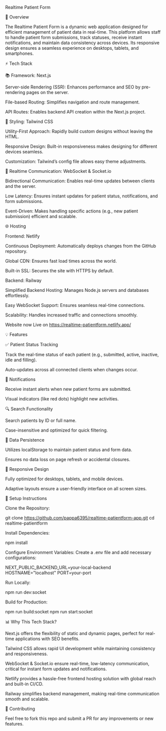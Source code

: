 Realtime Patient Form

📝 Overview

The Realtime Patient Form is a dynamic web application designed for efficient management of patient data in real-time. This platform allows staff to handle patient form submissions, track statuses, receive instant notifications, and maintain data consistency across devices. Its responsive design ensures a seamless experience on desktops, tablets, and smartphones.

⚡ Tech Stack

📚 Framework: Next.js

Server-side Rendering (SSR): Enhances performance and SEO by pre-rendering pages on the server.

File-based Routing: Simplifies navigation and route management.

API Routes: Enables backend API creation within the Next.js project.

🎨 Styling: Tailwind CSS

Utility-First Approach: Rapidly build custom designs without leaving the HTML.

Responsive Design: Built-in responsiveness makes designing for different devices seamless.

Customization: Tailwind’s config file allows easy theme adjustments.

🔌 Realtime Communication: WebSocket & Socket.io

Bidirectional Communication: Enables real-time updates between clients and the server.

Low Latency: Ensures instant updates for patient status, notifications, and form submissions.

Event-Driven: Makes handling specific actions (e.g., new patient submission) efficient and scalable.

🌐 Hosting

Frontend: Netlify

Continuous Deployment: Automatically deploys changes from the GitHub repository.

Global CDN: Ensures fast load times across the world.

Built-in SSL: Secures the site with HTTPS by default.

Backend: Railway

Simplified Backend Hosting: Manages Node.js servers and databases effortlessly.

Easy WebSocket Support: Ensures seamless real-time connections.

Scalability: Handles increased traffic and connections smoothly.

Website now Live on https://realtime-patientform.netlify.app/

💡 Features

✅ Patient Status Tracking

Track the real-time status of each patient (e.g., submitted, active, inactive, idle and filling).

Auto-updates across all connected clients when changes occur.

🔔 Notifications

Receive instant alerts when new patient forms are submitted.

Visual indicators (like red dots) highlight new activities.

🔍 Search Functionality

Search patients by ID or full name.

Case-insensitive and optimized for quick filtering.

💾 Data Persistence

Utilizes localStorage to maintain patient status and form data.

Ensures no data loss on page refresh or accidental closures.

📱 Responsive Design

Fully optimized for desktops, tablets, and mobile devices.

Adaptive layouts ensure a user-friendly interface on all screen sizes.

🚀 Setup Instructions

Clone the Repository:

git clone https://github.com/pappa6395/realtime-patientform-app.git
cd realtime-patientform

Install Dependencies:

npm install

Configure Environment Variables:
Create a .env file and add necessary configurations:

NEXT_PUBLIC_BACKEND_URL=your-local-backend
HOSTNAME="localhost"
PORT=your-port

Run Locally:

npm run dev:socket

Build for Production:

npm run build:socket
npm run start:socket

📊 Why This Tech Stack?

Next.js offers the flexibility of static and dynamic pages, perfect for real-time applications with SEO benefits.

Tailwind CSS allows rapid UI development while maintaining consistency and responsiveness.

WebSocket & Socket.io ensure real-time, low-latency communication, critical for instant form updates and notifications.

Netlify provides a hassle-free frontend hosting solution with global reach and built-in CI/CD.

Railway simplifies backend management, making real-time communication smooth and scalable.

🙌 Contributing

Feel free to fork this repo and submit a PR for any improvements or new features.